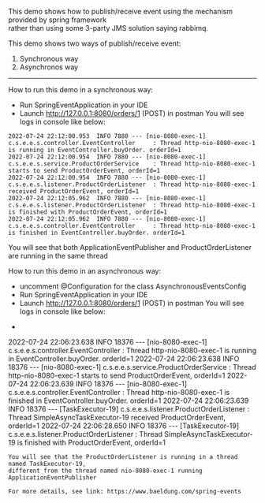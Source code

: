 This demo shows how to publish/receive event using the mechanism provided by spring framework </br>
rather than using some 3-party JMS solution saying rabbimq.

This demo shows two ways of publish/receive event:
1. Synchronous way
2. Asynchronos way

--------------------------------------------------------------------------------------------------------
How to run this demo in a synchronous way:
 - Run SpringEventApplication in your IDE
 - Launch http://127.0.0.1:8080/orders/1 (POST) in postman
You will see logs in console like below:
```aidl
2022-07-24 22:12:00.953  INFO 7880 --- [nio-8080-exec-1] c.s.e.e.s.controller.EventController     : Thread http-nio-8080-exec-1 is running in EventController.buyOrder. orderId=1
2022-07-24 22:12:00.954  INFO 7880 --- [nio-8080-exec-1] c.s.e.e.s.service.ProductOrderService    : Thread http-nio-8080-exec-1 starts to send ProductOrderEvent, orderId=1
2022-07-24 22:12:00.954  INFO 7880 --- [nio-8080-exec-1] c.s.e.e.s.listener.ProductOrderListener  : Thread http-nio-8080-exec-1 received ProductOrderEvent, orderId=1
2022-07-24 22:12:05.962  INFO 7880 --- [nio-8080-exec-1] c.s.e.e.s.listener.ProductOrderListener  : Thread http-nio-8080-exec-1 is finished with ProductOrderEvent, orderId=1
2022-07-24 22:12:05.962  INFO 7880 --- [nio-8080-exec-1] c.s.e.e.s.controller.EventController     : Thread http-nio-8080-exec-1 is finished in EventController.buyOrder. orderId=1
```
You will see that both ApplicationEventPublisher and ProductOrderListener are running in the same thread

How to run this demo in an asynchronous way:
- uncomment @Configuration for the class AsynchronousEventsConfig
- Run SpringEventApplication in your IDE
- Launch http://127.0.0.1:8080/orders/1 (POST) in postman
  You will see logs in console like below:
- ```aidl
2022-07-24 22:06:23.638  INFO 18376 --- [nio-8080-exec-1] c.s.e.e.s.controller.EventController     : Thread http-nio-8080-exec-1 is running in EventController.buyOrder. orderId=1
2022-07-24 22:06:23.638  INFO 18376 --- [nio-8080-exec-1] c.s.e.e.s.service.ProductOrderService    : Thread http-nio-8080-exec-1 starts to send ProductOrderEvent, orderId=1
2022-07-24 22:06:23.639  INFO 18376 --- [nio-8080-exec-1] c.s.e.e.s.controller.EventController     : Thread http-nio-8080-exec-1 is finished in EventController.buyOrder. orderId=1
2022-07-24 22:06:23.639  INFO 18376 --- [TaskExecutor-19] c.s.e.e.s.listener.ProductOrderListener  : Thread SimpleAsyncTaskExecutor-19 received ProductOrderEvent, orderId=1
2022-07-24 22:06:28.650  INFO 18376 --- [TaskExecutor-19] c.s.e.e.s.listener.ProductOrderListener  : Thread SimpleAsyncTaskExecutor-19 is finished with ProductOrderEvent, orderId=1
```
You will see that the ProductOrderListener is running in a thread named TaskExecutor-19,
different from the thread named nio-8080-exec-1 running ApplicationEventPublisher

For more details, see link: https://www.baeldung.com/spring-events